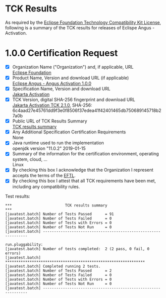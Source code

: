 TCK Results
===========

As required by the
[Eclipse Foundation Technology Compatibility Kit License](https://www.eclipse.org/legal/tck.php),
following is a summary of the TCK results for releases of Eclispe Angus - Activation.

# 1.0.0 Certification Request

- [x] Organization Name ("Organization") and, if applicable, URL\
  [Eclipse Foundation](https://www.eclipse.org/)
- [x] Product Name, Version and download URL (if applicable)\
  [Eclipse Angus - Angus Activation 1.0.0](https://github.com/eclipse-ee4j/angus-activation)
- [x] Specification Name, Version and download URL\
  [Jakarta Activation](https://jakarta.ee/activation/2.1)
- [x] TCK Version, digital SHA-256 fingerprint and download URL\
  [Jakarta Activation TCK 2.1.0](https://download.eclipse.org/jakartaee/activation/2.1/jakarta-activation-tck-2.1.0.zip), SHA-256: 6c4aad27e45761dd9f3e0f8506f37edea41f42401465db750689145718b27a0b
- [x] Public URL of TCK Results Summary\
  [TCK results summary](https://github.com/eclipse-ee4j/angus-activation/blob/master/docs/CR-1.0.0-SUMMARY-6c4aad.TXT)
- [x] Any Additional Specification Certification Requirements\
  None
- [x] Java runtime used to run the implementation\
  openjdk version "11.0.2" 2019-01-15
- [x] Summary of the information for the certification environment, operating system, cloud, ...\
  Linux
- [x] By checking this box I acknowledge that the Organization I represent accepts the terms of the [EFTL](https://www.eclipse.org/legal/tck.php).
- [x] By checking this box I attest that all TCK requirements have been met, including any compatibility rules.

Test results:

```
***                        TCK results summary                                  ***
[javatest.batch] Number of Tests Passed      = 91
[javatest.batch] Number of Tests Failed      = 0
[javatest.batch] Number of Tests with Errors = 0
[javatest.batch] Number of Tests Not Run     = 0
[javatest.batch] ---------------------------------------------------------------

run.pluggability:
[javatest.batch] Number of tests completed:  2 (2 pass, 0 fail, 0 errors)
[javatest.batch] ***************************************************************
[javatest.batch] Completed running 2 tests.
[javatest.batch] Number of Tests Passed      = 2
[javatest.batch] Number of Tests Failed      = 0
[javatest.batch] Number of Tests with Errors = 0
[javatest.batch] Number of Tests Not Run     = 0
[javatest.batch] ---------------------------------------------------------------
```